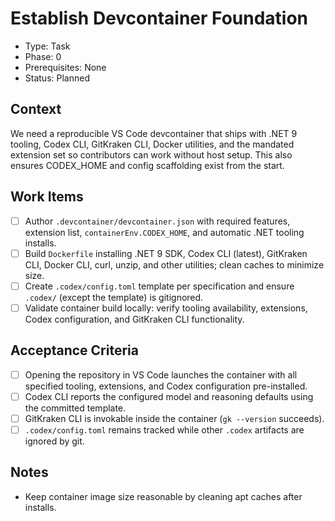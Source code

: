 # Establish Devcontainer Foundation
- Type: Task
- Phase: 0
- Prerequisites: None
- Status: Planned

## Context
We need a reproducible VS Code devcontainer that ships with .NET 9 tooling, Codex CLI, GitKraken CLI, Docker utilities, and the mandated extension set so contributors can work without host setup. This also ensures CODEX_HOME and config scaffolding exist from the start.

## Work Items
- [ ] Author `.devcontainer/devcontainer.json` with required features, extension list, `containerEnv.CODEX_HOME`, and automatic .NET tooling installs.
- [ ] Build `Dockerfile` installing .NET 9 SDK, Codex CLI (latest), GitKraken CLI, Docker CLI, curl, unzip, and other utilities; clean caches to minimize size.
- [ ] Create `.codex/config.toml` template per specification and ensure `.codex/` (except the template) is gitignored.
- [ ] Validate container build locally: verify tooling availability, extensions, Codex configuration, and GitKraken CLI functionality.

## Acceptance Criteria
- [ ] Opening the repository in VS Code launches the container with all specified tooling, extensions, and Codex configuration pre-installed.
- [ ] Codex CLI reports the configured model and reasoning defaults using the committed template.
- [ ] GitKraken CLI is invokable inside the container (`gk --version` succeeds).
- [ ] `.codex/config.toml` remains tracked while other `.codex` artifacts are ignored by git.

## Notes
- Keep container image size reasonable by cleaning apt caches after installs.
